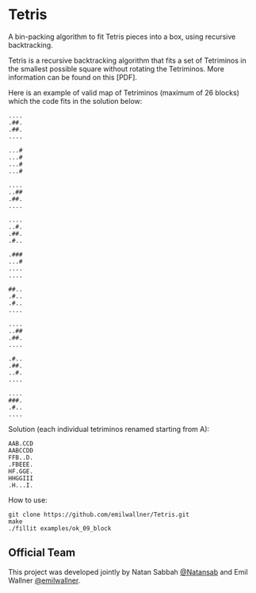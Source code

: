 # Tetris
A bin-packing algorithm to fit Tetris pieces into a box, using recursive backtracking.

Tetris is a recursive backtracking algorithm that fits a set of Tetriminos in the smallest possible square without rotating the Tetriminos. More information can be found on this [PDF].

Here is an example of valid map of Tetriminos (maximum of 26 blocks) which the code fits in the solution below:

```
....
.##.
.##.
....

...#
...#
...#
...#

....
..##
.##.
....

....
..#.
.##.
.#..

.###
...#
....
....

##..
.#..
.#..
....

....
..##
.##.
....

.#..
.##.
..#.
....

....
###.
.#..
....
```

Solution (each individual tetriminos renamed starting from A):
```
AAB.CCD
AABCCDD
FFB..D.
.FBEEE.
HF.GGE.
HHGGIII
.H...I.
```
How to use:

    git clone https://github.com/emilwallner/Tetris.git
    make
    ./fillit examples/ok_09_block


Official Team
--------
This project was developed jointly by Natan Sabbah [@Natansab](https://github.com/Natansab) and Emil Wallner [@emilwallner](https://github.com/emilwallner).
